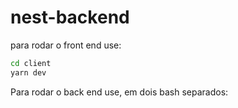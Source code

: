 # nest-backend
para rodar o front end use:
```bash
cd client
yarn dev
```

Para rodar o back end use, em dois bash separados:
```bash
```
